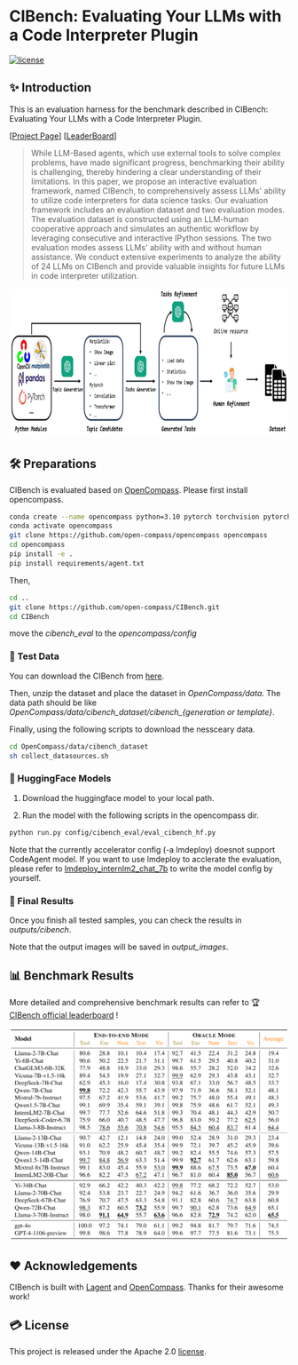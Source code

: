 # CIBench: Evaluating Your LLMs with a Code Interpreter Plugin

<!-- [![arXiv](https://img.shields.io/badge/arXiv-2312.14033-b31b1b.svg)](https://arxiv.org/abs/2312.14033) -->
[![license](https://img.shields.io/github/license/InternLM/opencompass.svg)](./LICENSE)

## ✨ Introduction  

This is an evaluation harness for the benchmark described in CIBench: Evaluating Your LLMs with a Code Interpreter Plugin.

<!-- [CIBench: Evaluating Your LLMs with a Code Interpreter Plugin](https://arxiv.org/abs/2312.14033).  -->

<!-- [[Paper](https://arxiv.org/abs/2312.14033)] -->
[[Project Page](https://open-compass.github.io/CIBench/)]
[[LeaderBoard](https://open-compass.github.io/CIBench/leaderboard.html)]
<!-- [[HuggingFace](https://huggingface.co/datasets/lovesnowbest/CIBench)] -->

> While LLM-Based agents, which use external tools to solve complex problems, have made significant progress, benchmarking their ability is challenging, thereby hindering a clear understanding of their limitations. In this paper, we propose an interactive evaluation framework, named CIBench, to comprehensively assess LLMs' ability to utilize code interpreters for data science tasks. Our evaluation framework includes an evaluation dataset and two evaluation modes. The evaluation dataset is constructed using an LLM-human cooperative approach and simulates an authentic workflow by leveraging consecutive and interactive IPython sessions. The two evaluation modes assess LLMs' ability with and without human assistance. We conduct extensive experiments to analyze the ability of 24 LLMs on CIBench and provide valuable insights for future LLMs in code interpreter utilization.

<!-- <div>
<center>
<img src="figs/proper.jpg" width="700" height="270">
</div> -->

<div>
<center>
<img src="figs/teaser.jpg" width="800" height="270">
</div>


## 🛠️ Preparations
CIBench is evaluated based on [OpenCompass](https://github.com/open-compass/opencompass). Please first install opencompass. 

```bash
conda create --name opencompass python=3.10 pytorch torchvision pytorch-cuda -c nvidia -c pytorch -y
conda activate opencompass
git clone https://github.com/open-compass/opencompass opencompass
cd opencompass
pip install -e .
pip install requirements/agent.txt
```

Then, 

```bash
cd ..
git clone https://github.com/open-compass/CIBench.git
cd CIBench
```

move the *cibench_eval* to the *opencompass/config*
<!-- ##  🛫️ Get Started

We support both API-based models and HuggingFace models via [Lagent](https://github.com/InternLM/lagent). -->

### 💾 Test Data

You can download the CIBench from [here](https://github.com/open-compass/opencompass/releases/download/0.2.4.rc1/cibench_dataset.zip). 

Then, unzip the dataset and place the dataset in *OpenCompass/data*. The data path should be like *OpenCompass/data/cibench_dataset/cibench_{generation or template}*. 

Finally, using the following scripts to download the nessceary data.

```bash
cd OpenCompass/data/cibench_dataset
sh collect_datasources.sh
```

<!-- The data file structure is:
```bash
opencompass
--- data
--- --- cibench_dataset
--- --- --- cibench_generation
--- --- --- cibench_template
--- --- --- cibench_template_chinese
--- --- --- collect_datasources.sh
``` -->



<!-- ### 🤖 API Models

1. Set your OPENAI key in your environment.
```bash
export OPENAI_API_KEY=xxxxxxxxx
```
2. Run the model with the following scripts
```bash
# test all data at once
sh test_all_en.sh api gpt-4-1106-preview gpt4
# test ZH dataset
sh test_all_zh.sh api gpt-4-1106-preview gpt4
# test for Instruct only
python test.py --model_type api --model_path gpt-4-1106-preview --resume --out_name instruct_gpt4.json --out_dir work_dirs/gpt4/ --dataset_path data/instruct_v2.json --eval instruct --prompt_type json -->
<!-- ``` -->

### 🤗 HuggingFace Models

1. Download the huggingface model to your local path.
<!-- 2. Uncomment or comment the model in *opencompass/config/cibench_eval/model_collections/chat_models.py*. -->
2. Run the model with the following scripts in the opencompass dir.
```bash
python run.py config/cibench_eval/eval_cibench_hf.py
```
Note that the currently accelerator config (-a lmdeploy) doesnot support CodeAgent model. If you want to use lmdeploy to acclerate the evaluation, please refer to [lmdeploy_internlm2_chat_7b](https://github.com/open-compass/opencompass/blob/main/configs/models/hf_internlm/lmdeploy_internlm2_chat_7b.py) to write the model config by yourself.
<!-- Note: You can install [lmdeploy](https://github.com/InternLM/lmdeploy) and add '-a lmdeploy' to acclerate the evaluation. -->
### 💫 Final Results
Once you finish all tested samples, you can check the results in *outputs/cibench*. 

Note that the output images will be saved in *output_images*.

## 📊 Benchmark Results

More detailed and comprehensive benchmark results can refer to 🏆 [CIBench official leaderboard](https://open-compass.github.io/CIBench/leaderboard.html) !

<div>
<center>
<img src="figs/cibench.png">
</div>

<!-- ### ✉️ Submit Your Results

You can submit your inference results (via running test.py) to this [email](lovesnow@mail.ustc.edu.cn). We will run your predictions and update the results in our leaderboard. Please also provide the scale of your tested model. A sample structure of your submission should be like:
```
$model_display_name/
    instruct_$model_display_name/
        query_0_1_0.json
        query_0_1_1.json
        ...
    plan_json_$model_display_name/
    plan_str_$model_display_name/
    ...
``` -->

## ❤️ Acknowledgements

CIBench is built with [Lagent](https://github.com/InternLM/lagent) and [OpenCompass](https://github.com/open-compass/opencompass). Thanks for their awesome work!

<!-- ## 🖊️ Citation

If you find this project useful in your research, please consider cite:
```
@article{chen2023t,
  title={CIBench: Evaluating Your LLMs with a Code Interpreter Plugin},
  author={Chuyu Zhang*, Yingfan Hu*, Songyang Zhang, Kuikun Liu, Zerun Ma, Fengzhe Zhou1, Wenwei Zhang, Xuming He, Dahua Lin, Kai Chen},
  journal={arXiv preprint arXiv:2312.14033},
  year={2023}
}
``` -->

## 💳 License

This project is released under the Apache 2.0 [license](./LICENSE).